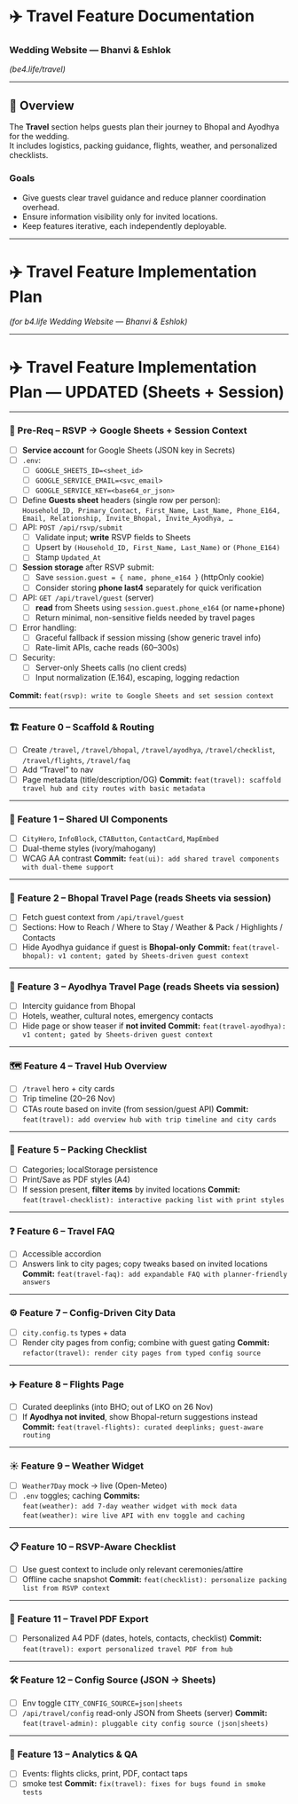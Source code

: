 # ✈️ Travel Feature Documentation

### Wedding Website — Bhanvi & Eshlok

_(be4.life/travel)_

---

## 🧭 Overview

The **Travel** section helps guests plan their journey to Bhopal and Ayodhya for the wedding.  
It includes logistics, packing guidance, flights, weather, and personalized checklists.

### Goals

- Give guests clear travel guidance and reduce planner coordination overhead.
- Ensure information visibility only for invited locations.
- Keep features iterative, each independently deployable.

---

# ✈️ Travel Feature Implementation Plan

_(for b4.life Wedding Website — Bhanvi & Eshlok)_

---

# ✈️ Travel Feature Implementation Plan — UPDATED (Sheets + Session)

---

### 🔐 Pre-Req – RSVP → Google Sheets + Session Context

- [ ] **Service account** for Google Sheets (JSON key in Secrets)
- [ ] `.env`:
  - [ ] `GOOGLE_SHEETS_ID=<sheet_id>`
  - [ ] `GOOGLE_SERVICE_EMAIL=<svc_email>`
  - [ ] `GOOGLE_SERVICE_KEY=<base64_or_json>`
- [ ] Define **Guests sheet** headers (single row per person):  
       `Household_ID, Primary_Contact, First_Name, Last_Name, Phone_E164, Email, Relationship, Invite_Bhopal, Invite_Ayodhya, …`
- [ ] API: `POST /api/rsvp/submit`
  - [ ] Validate input; **write** RSVP fields to Sheets
  - [ ] Upsert by `(Household_ID, First_Name, Last_Name)` or `(Phone_E164)`
  - [ ] Stamp `Updated_At`
- [ ] **Session storage** after RSVP submit:
  - [ ] Save `session.guest = { name, phone_e164 }` (httpOnly cookie)
  - [ ] Consider storing **phone last4** separately for quick verification
- [ ] API: `GET /api/travel/guest` (server)
  - [ ] **read** from Sheets using `session.guest.phone_e164` (or name+phone)
  - [ ] Return minimal, non-sensitive fields needed by travel pages
- [ ] Error handling:
  - [ ] Graceful fallback if session missing (show generic travel info)
  - [ ] Rate-limit APIs, cache reads (60–300s)
- [ ] Security:
  - [ ] Server-only Sheets calls (no client creds)
  - [ ] Input normalization (E.164), escaping, logging redaction

**Commit:** `feat(rsvp): write to Google Sheets and set session context`

---

### 🏗️ Feature 0 – Scaffold & Routing

- [ ] Create `/travel`, `/travel/bhopal`, `/travel/ayodhya`, `/travel/checklist`, `/travel/flights`, `/travel/faq`
- [ ] Add “Travel” to nav
- [ ] Page metadata (title/description/OG)
      **Commit:** `feat(travel): scaffold travel hub and city routes with basic metadata`

---

### 🧱 Feature 1 – Shared UI Components

- [ ] `CityHero`, `InfoBlock`, `CTAButton`, `ContactCard`, `MapEmbed`
- [ ] Dual-theme styles (ivory/mahogany)
- [ ] WCAG AA contrast
      **Commit:** `feat(ui): add shared travel components with dual-theme support`

---

### 🕌 Feature 2 – Bhopal Travel Page (reads Sheets via session)

- [ ] Fetch guest context from `/api/travel/guest`
- [ ] Sections: How to Reach / Where to Stay / Weather & Pack / Highlights / Contacts
- [ ] Hide Ayodhya guidance if guest is **Bhopal-only**
      **Commit:** `feat(travel-bhopal): v1 content; gated by Sheets-driven guest context`

---

### 🌸 Feature 3 – Ayodhya Travel Page (reads Sheets via session)

- [ ] Intercity guidance from Bhopal
- [ ] Hotels, weather, cultural notes, emergency contacts
- [ ] Hide page or show teaser if **not invited**
      **Commit:** `feat(travel-ayodhya): v1 content; gated by Sheets-driven guest context`

---

### 🗺️ Feature 4 – Travel Hub Overview

- [ ] `/travel` hero + city cards
- [ ] Trip timeline (20–26 Nov)
- [ ] CTAs route based on invite (from session/guest API)
      **Commit:** `feat(travel): add overview hub with trip timeline and city cards`

---

### 🧳 Feature 5 – Packing Checklist

- [ ] Categories; localStorage persistence
- [ ] Print/Save as PDF styles (A4)
- [ ] If session present, **filter items** by invited locations
      **Commit:** `feat(travel-checklist): interactive packing list with print styles`

---

### ❓ Feature 6 – Travel FAQ

- [ ] Accessible accordion
- [ ] Answers link to city pages; copy tweaks based on invited locations
      **Commit:** `feat(travel-faq): add expandable FAQ with planner-friendly answers`

---

### ⚙️ Feature 7 – Config-Driven City Data

- [ ] `city.config.ts` types + data
- [ ] Render city pages from config; combine with guest gating
      **Commit:** `refactor(travel): render city pages from typed config source`

---

### ✈️ Feature 8 – Flights Page

- [ ] Curated deeplinks (into BHO; out of LKO on 26 Nov)
- [ ] If **Ayodhya not invited**, show Bhopal-return suggestions instead
      **Commit:** `feat(travel-flights): curated deeplinks; guest-aware routing`

---

### ☀️ Feature 9 – Weather Widget

- [ ] `Weather7Day` mock → live (Open-Meteo)
- [ ] `.env` toggles; caching
      **Commits:**  
       `feat(weather): add 7-day weather widget with mock data`  
       `feat(weather): wire live API with env toggle and caching`

---

### 📋 Feature 10 – RSVP-Aware Checklist

- [ ] Use guest context to include only relevant ceremonies/attire
- [ ] Offline cache snapshot
      **Commit:** `feat(checklist): personalize packing list from RSVP context`

---

### 🧾 Feature 11 – Travel PDF Export

- [ ] Personalized A4 PDF (dates, hotels, contacts, checklist)
      **Commit:** `feat(travel): export personalized travel PDF from hub`

---

### 🛠️ Feature 12 – Config Source (JSON → Sheets)

- [ ] Env toggle `CITY_CONFIG_SOURCE=json|sheets`
- [ ] `/api/travel/config` read-only JSON from Sheets (server)
      **Commit:** `feat(travel-admin): pluggable city config source (json|sheets)`

---

### 🧪 Feature 13 – Analytics & QA

- [ ] Events: flights clicks, print, PDF, contact taps
- [ ] smoke test
      **Commit:** `fix(travel): fixes for bugs found in smoke tests`
